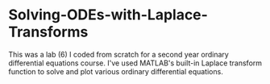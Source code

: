 # Solving-ODEs-with-Laplace-Transforms
This was a lab (6) I coded from scratch for a second year ordinary differential equations course. I've used MATLAB's built-in Laplace transform function to solve and plot various ordinary differential equations.
